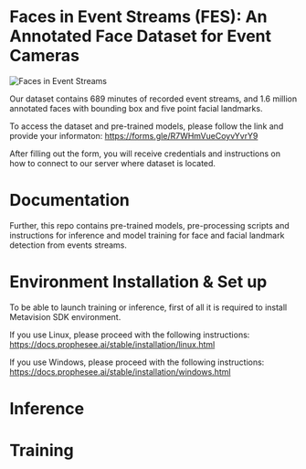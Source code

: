 # Faces in Event Streams (FES): An Annotated Face Dataset for Event Cameras

![Faces in Event Streams](https://user-images.githubusercontent.com/5821328/212868401-00f986d8-6bcf-44be-9d76-5bac4b6f21d7.png)



Our dataset contains 689 minutes of recorded event streams, and 1.6 million annotated faces with bounding box and five point facial landmarks.

To access the dataset and pre-trained models, please follow the link and provide your informaton: https://forms.gle/R7WHmVueCoyvYvrY9

After filling out the form, you will receive credentials and instructions on how to connect to our server where dataset is located.



# Documentation

Further, this repo contains pre-trained models, pre-processing scripts and instructions for inference and model training for face and facial landmark detection from events streams. 

# Environment Installation & Set up
To be able to launch training or inference, first of all it is required to install Metavision SDK environment.

If you use Linux, please proceed with the following instructions:
https://docs.prophesee.ai/stable/installation/linux.html

If you use Windows, please proceed with the following instructions:
https://docs.prophesee.ai/stable/installation/windows.html

# Inference

# Training
